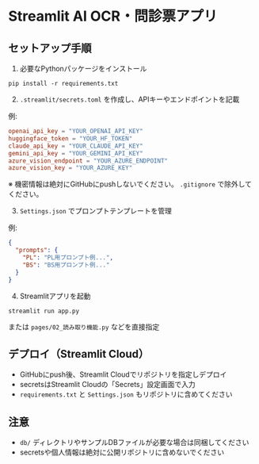 # Streamlit AI OCR・問診票アプリ

## セットアップ手順

1. 必要なPythonパッケージをインストール

```
pip install -r requirements.txt
```

2. `.streamlit/secrets.toml` を作成し、APIキーやエンドポイントを記載

例:
```toml
openai_api_key = "YOUR_OPENAI_API_KEY"
huggingface_token = "YOUR_HF_TOKEN"
claude_api_key = "YOUR_CLAUDE_API_KEY"
gemini_api_key = "YOUR_GEMINI_API_KEY"
azure_vision_endpoint = "YOUR_AZURE_ENDPOINT"
azure_vision_key = "YOUR_AZURE_KEY"
```

※ 機密情報は絶対にGitHubにpushしないでください。 `.gitignore` で除外してください。

3. `Settings.json` でプロンプトテンプレートを管理

例:
```json
{
  "prompts": {
    "PL": "PL用プロンプト例...",
    "BS": "BS用プロンプト例..."
  }
}
```

4. Streamlitアプリを起動

```
streamlit run app.py
```
または `pages/02_読み取り機能.py` などを直接指定

## デプロイ（Streamlit Cloud）
- GitHubにpush後、Streamlit Cloudでリポジトリを指定しデプロイ
- secretsはStreamlit Cloudの「Secrets」設定画面で入力
- `requirements.txt` と `Settings.json` もリポジトリに含めてください

## 注意
- `db/` ディレクトリやサンプルDBファイルが必要な場合は同梱してください
- secretsや個人情報は絶対に公開リポジトリに含めないでください 